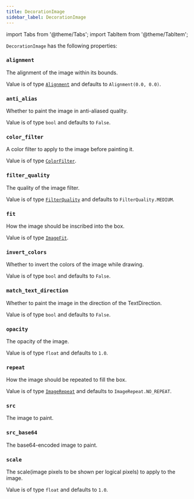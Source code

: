```yaml
---
title: DecorationImage
sidebar_label: DecorationImage
---
```


import Tabs from '@theme/Tabs';
import TabItem from '@theme/TabItem';

`DecorationImage` has the following properties:

### `alignment`

The alignment of the image within its bounds.

Value is of type [`Alignment`](/docs/reference/types/alignment) and defaults to `Alignment(0.0, 0.0)`.

### `anti_alias`

Whether to paint the image in anti-aliased quality.

Value is of type `bool` and defaults to `False`.

### `color_filter`

A color filter to apply to the image before painting it.

Value is of type [`ColorFilter`](/docs/reference/types/colorfilter).

### `filter_quality`

The quality of the image filter.

Value is of type [`FilterQuality`](/docs/reference/types/filterquality) and defaults to `FilterQuality.MEDIUM`.

### `fit`

How the image should be inscribed into the box.

Value is of type [`ImageFit`](/docs/reference/types/imagefit).

### `invert_colors`

Whether to invert the colors of the image while drawing.

Value is of type `bool` and defaults to `False`.

### `match_text_direction`

Whether to paint the image in the direction of the TextDirection.

Value is of type `bool` and defaults to `False`.

### `opacity`

The opacity of the image.

Value is of type `float` and defaults to `1.0`.

### `repeat`

How the image should be repeated to fill the box.

Value is of type [`ImageRepeat`](/docs/reference/types/imagerepeat) and defaults to `ImageRepeat.NO_REPEAT`.

### `src`

The image to paint.

### `src_base64`

The base64-encoded image to paint.

### `scale`

The scale(image pixels to be shown per logical pixels) to apply to the image.

Value is of type `float` and defaults to `1.0`.



